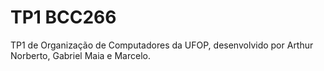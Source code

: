 # TP1 BCC266
TP1 de Organização de Computadores da UFOP, desenvolvido por Arthur Norberto, Gabriel Maia e Marcelo.
